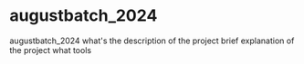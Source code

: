 # augustbatch_2024
augustbatch_2024
what's the description of the project
brief explanation of the project
what tools
